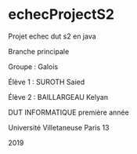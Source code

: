 # echecProjectS2
Projet echec dut s2 en java

Branche principale

Groupe : Galois

Élève 1 : SUROTH Saied

Élève 2 : BAILLARGEAU Kelyan

DUT INFORMATIQUE première année

Université Villetaneuse Paris 13

2019